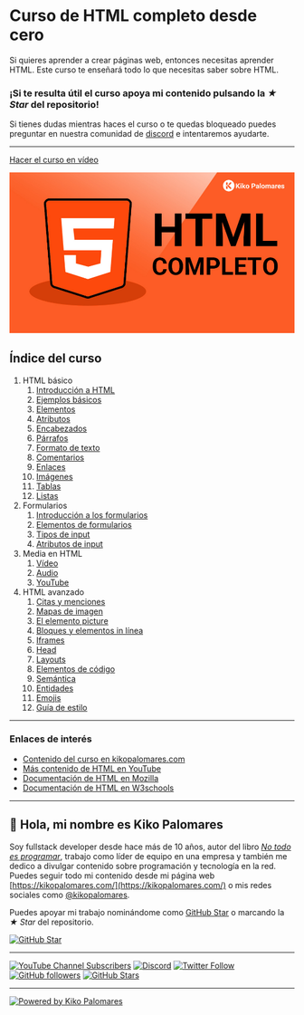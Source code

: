 # Curso de HTML completo desde cero

Si quieres aprender a crear páginas web, entonces necesitas aprender HTML. Este curso te enseñará todo lo que necesitas saber sobre HTML.

### ¡Si te resulta útil el curso apoya mi contenido pulsando la *★ Star* del repositorio!

Si tienes dudas mientras haces el curso o te quedas bloqueado puedes preguntar en nuestra comunidad de [discord](http://kikopalomares.com/discord) e intentaremos ayudarte.

----

[Hacer el curso en vídeo](https://kikopalomares.com/cursos/html)

[![Imagen del curso de HTML de Kiko Palomares](./img/curso_html_thumbnail.jpg)](https://kikopalomares.com/cursos/html)

## Índice del curso

1. HTML básico
    1. [Introducción a HTML](./modulos/01_HTML_básico/1.1_Introduccion_a_HTML.md)
    2. [Ejemplos básicos](./modulos/01_HTML_básico/1.2_Ejemplos_basicos.md)
    3. [Elementos](./modulos/01_HTML_básico/1.3_Elementos.md)
    4. [Atributos](./modulos/01_HTML_básico/1.4_Atributos.md)
    5. [Encabezados](./modulos/01_HTML_básico/1.5_Encabezados.md)
    6. [Párrafos](./modulos/01_HTML_básico/1.6_Parrafos.md)
    7. [Formato de texto](./modulos/01_HTML_básico/1.7_Formato_de_texto.md)
    8. [Comentarios](./modulos/01_HTML_básico/1.8_Comentarios.md)
    9. [Enlaces](./modulos/01_HTML_básico/1.9_Enlaces.md)
    10. [Imágenes](./modulos/01_HTML_básico/1.10_Imagenes.md)
    11. [Tablas](./modulos/01_HTML_básico/1.11_Tablas.md)
    12. [Listas](./modulos/01_HTML_básico/1.12_Listas.md)
2. Formularios
   1. [Introducción a los formularios](./modulos/02_Formularios/2.1_Formularios.md)
   2. [Elementos de formularios](./modulos/02_Formularios/2.2_Elementos_de_formulario.md)
   3. [Tipos de input](./modulos/02_Formularios/2.3_Tipos_de_input.md)
   4. [Atributos de input](./modulos/02_Formularios/2.4_Atributos_de_input.md)
3. Media en HTML
   1. [Vídeo](./modulos/03_Media_en_HTML/3.1_video.md)
   2. [Audio](./modulos/03_Media_en_HTML/3.2_audio.md)
   3. [YouTube](./modulos/03_Media_en_HTML/3.3_youtube.md)
4. HTML avanzado
   1. [Citas y menciones](./modulos/04_HTML_avanzado/4.1_Citas_y_menciones.md)
   2. [Mapas de imagen](./modulos/04_HTML_avanzado/4.2_Mapas_de_imagen.md)
   3. [El elemento picture](./modulos/04_HTML_avanzado/4.3_Elemento_picture.md)
   4. [Bloques y elementos in línea](./modulos/04_HTML_avanzado/4.4_Bloques_y_elementos_en_linea.md)
   5. [Iframes](./modulos/04_HTML_avanzado/4.5_Iframes.md)
   6. [Head](./modulos/04_HTML_avanzado/4.6_Head.md)
   7. [Layouts](./modulos/04_HTML_avanzado/4.7_Layouts.md)
   8. [Elementos de código](./modulos/04_HTML_avanzado/4.8_Elementos_de_codigo.md)
   9. [Semántica](./modulos/04_HTML_avanzado/4.9_Semantica.md)
   10. [Entidades](./modulos/04_HTML_avanzado/4.10_Entidades.md)
   11. [Emojis](./modulos/04_HTML_avanzado/4.11_Emojis.md)
   12. [Guía de estilo](./modulos/04_HTML_avanzado/4.12_Guia_de_estilo.md)

-----------

### Enlaces de interés

- [Contenido del curso en kikopalomares.com](https://kikopalomares.com/cursos/html)
- [Más contenido de HTML en YouTube](https://www.youtube.com/playlist?list=PLnunbwZjHqMOFL0vGRg-2OhV8fTtbujrD)
- [Documentación de HTML en Mozilla](https://developer.mozilla.org/es/docs/Web/HTML)
- [Documentación de HTML en W3schools](https://www.w3schools.com/html/)

------------

## 👋 Hola, mi nombre es Kiko Palomares

Soy fullstack developer desde hace más de 10 años, autor del libro [*No todo es programar*](https://notodoesprogramar.com/), trabajo como líder de equipo en una empresa y también me dedico a divulgar contenido sobre programación y tecnología en la red. Puedes seguir todo mi contenido desde mi página web [https://kikopalomares.com/](https://kikopalomares.com/) o mis redes sociales como [@kikopalomares](https://kiko.pro/).

Puedes apoyar mi trabajo nominándome como [GitHub Star](https://stars.github.com/nominate/) o marcando la *★ Star* del repositorio.

[![GitHub Star](https://img.shields.io/badge/-%E2%98%85%20Nominar%20a%20Star-yellow)](https://stars.github.com/nominate/)

-----

[![YouTube Channel Subscribers](https://img.shields.io/youtube/channel/subscribers/UClk6ZM2sM04tofDdFro8pag?style=social)](https://www.youtube.com/kikopalomares/?sub_confirmation=1)
[![Discord](https://img.shields.io/discord/701885087217614959?style=social&label=Discord&logo=discord)](http://kikopalomares.com/discord)
[![Twitter Follow](https://img.shields.io/twitter/follow/kikopalomares?style=social)](https://twitter.com/kikopalomares)
[![GitHub followers](https://img.shields.io/github/followers/kikopalomares?style=social)](https://github.com/KikoPalomares)
[![GitHub Stars](https://img.shields.io/github/stars/kikopalomares?style=social)](https://github.com/KikoPalomares)

-----

[![Powered by Kiko Palomares](https://img.shields.io/badge/-Powered%20by%20Kiko%20Palomares-red)](https://kikopalomares.com/)